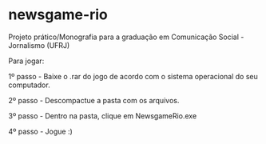 newsgame-rio
============

Projeto prático/Monografia para a graduação em Comunicação Social - Jornalismo (UFRJ)

Para jogar:

1º passo - Baixe o .rar do jogo de acordo com o sistema operacional do seu computador.

2º passo - Descompactue a pasta com os arquivos.

3º passo - Dentro na pasta, clique em NewsgameRio.exe

4º passo - Jogue :)

